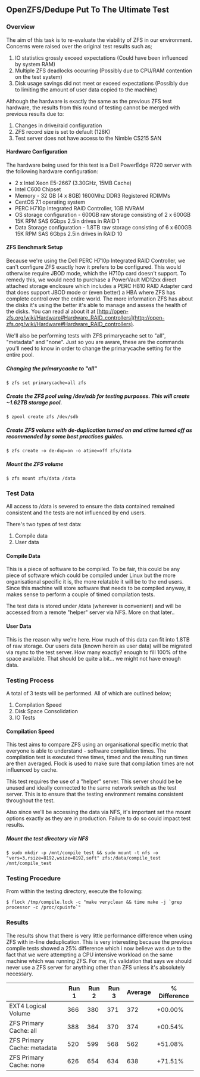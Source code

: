 ## OpenZFS/Dedupe Put To The Ultimate Test

### Overview

The aim of this task is to re-evaluate the viability of ZFS in our environment. Concerns were raised over the original test results such as;

1. IO statistics grossly exceed expectations (Could have been influenced by system RAM)
2. Multiple ZFS deadlocks occurring (Possibly due to CPU/RAM contention on the test system)
3. Disk usage savings did not meet or exceed expectations (Possibly due to limiting the amount of user data copied to the machine)

Although the hardware is exactly the same as the previous ZFS test hardware, the results from this round of testing cannot be merged with previous results due to:

1. Changes in drive/raid configuration
2. ZFS record size is set to default (128K)
3. Test server does not have access to the Nimble CS215 SAN

#### Hardware Configuration

The hardware being used for this test is a Dell PowerEdge R720 server with the following hardware configuration:

* 2 x Intel Xeon E5-2667 (3.30GHz, 15MB Cache)
* Intel C600 Chipset
* Memory - 32 GB (4 x 8GB) 1600Mhz DDR3 Registered RDIMMs
* CentOS 7.1 operating system
* PERC H710p Integrated RAID Controller, 1GB NVRAM
* OS storage configuration - 600GB raw storage consisting of 2 x 600GB 15K RPM SAS 6Gbps 2.5in drives in RAID 1
* Data Storage configuration - 1.8TB raw storage consisting of 6 x 600GB 15K RPM SAS 6Gbps 2.5in drives in RAID 10

#### ZFS Benchmark Setup

Because we're using the Dell PERC H710p Integrated RAID Controller, we can't configure ZFS exactly how it prefers to be configured. This would otherwise require JBOD mode, which the H710p card doesn't support. To remedy this, we would need to purchase a PowerVault MD12xx direct attached storage enclosure which includes a PERC H810 RAID Adapter card that does support JBOD mode or (even better) a HBA where ZFS has complete control over the entire world. The more information ZFS has about the disks it's using the better it's able to manage and assess the health of the disks. You can read al about it at [http://open-zfs.org/wiki/Hardware#Hardware_RAID_controllers](http://open-zfs.org/wiki/Hardware#Hardware_RAID_controllers).

We'll also be performing tests with ZFS primarycache set to "all", "metadata" and "none". Just so you are aware, these are the commands you'll need to know in order to change the primarycache setting for the entire pool.

##### Changing the primarycache to "all"

```
$ zfs set primarycache=all zfs
```

##### Create the ZFS pool using /dev/sdb for testing purposes. This will create ~1.62TB storage pool.

```
$ zpool create zfs /dev/sdb
```

##### Create ZFS volume with de-duplication turned on and atime turned off as recommended by some best practices guides.

```
$ zfs create -o de-dup=on -o atime=off zfs/data
```

##### Mount the ZFS volume

```
$ zfs mount zfs/data /data
```

### Test Data

All access to /data is severed to ensure the data contained remained consistent and the tests are not influenced by end users.

There's two types of test data:

1. Compile data
2. User data

#### Compile Data

This is a piece of software to be compiled. To be fair, this could be any piece of software which could be compiled under Linux but the more organisational specific it is, the more relatable it will be to the end users. Since this machine will store software that needs to be compiled anyway, it makes sense to perform a couple of timed compilation tests.

The test data is stored under /data (wherever is convenient) and will be accessed from a remote "helper" server via NFS. More on that later..

#### User Data

This is the reason why we're here. How much of this data can fit into 1.8TB of raw storage. Our users data (known herein as user data) will be migrated via rsync to the test server. How many exactly? enough to fill 100% of the space available. That should be quite a bit... we might not have enough data.

### Testing Process

A total of 3 tests will be performed. All of which are outlined below;

1. Compilation Speed
2. Disk Space Consolidation
3. IO Tests

#### Compilation Speed

This test aims to compare ZFS using an organisational specific metric that everyone is able to understand - software compilation times. The compilation test is executed three times, timed and the resulting run times are then averaged. Flock is used to make sure that compilation times are not influenced by cache.

This test requires the use of a "helper" server. This server should be be unused and ideally connected to the same network switch as the test server. This is to ensure that the testing environment remains consistent throughout the test.

Also since we'll be accessing the data via NFS, it's important set the mount options exactly as they are in production. Failure to do so could impact test results.

##### Mount the test directory via NFS

```
$ sudo mkdir -p /mnt/compile_test && sudo mount -t nfs -o
"vers=3,rsize=8192,wsize=8192,soft" zfs:/data/compile_test
/mnt/compile_test
```

### Testing Procedure

From within the testing directory, execute the following:

```
$ flock /tmp/compile.lock -c "make veryclean && time make -j `grep processor -c /proc/cpuinfo`"
```

### Results

The results show that there is very little performance difference when using ZFS with in-line deduplication. This is very interesting because the previous compile tests showed a 25% difference which i now believe was due to the fact that we were attempting a CPU intensive workload on the same machine which was running ZFS. For me, it's validation that says we should never use a ZFS server for anything other than ZFS unless it's absolutely necessary.

|  | Run 1 | Run 2 | Run 3 | Average | % Difference |
|---|---|---|---|---|---|
| EXT4 Logical Volume | 366 | 380 | 371 | 372 | +00.00% |
| ZFS Primary Cache: all | 388 | 364 | 370 | 374 | +00.54% |
| ZFS Primary Cache: metadata | 520 | 599 | 568 | 562 | +51.08% |
| ZFS Primary Cache: none | 626 | 654 | 634 | 638 | +71.51% |

[](images/Compile+time+comparison.PNG)
